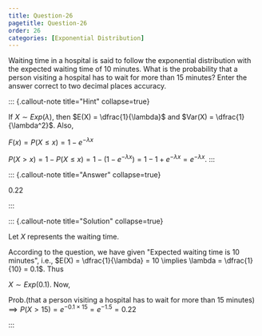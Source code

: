```yaml
---
title: Question-26
pagetitle: Question-26
order: 26
categories: [Exponential Distribution]
---
```

 Waiting time in a hospital is said to follow the exponential distribution with the expected waiting time of 10 minutes. What is the probability that a person visiting a hospital has to wait for more than 15 minutes? Enter the answer correct to two decimal places accuracy.

::: {.callout-note title="Hint" collapse=true}

If $X \sim Exp(\lambda)$, then $E(X) = \dfrac{1}{\lambda}$ and $Var(X) =  \dfrac{1}{\lambda^2}$. 
Also,

$F(x) = P(X \leq x) = 1 - e^{-\lambda x}$ 

$P(X > x) = 1-P(X \leq x) = 1 - \left(1 - e^{-\lambda x}\right) = 1 - 1 + e^{-\lambda x} = e^{-\lambda x}.$
:::

::: {.callout-note title="Answer" collapse=true}


0.22

:::

::: {.callout-note title="Solution" collapse=true}

Let $X$ represents the waiting time.

According to the question, we have given "Expected waiting time is 10 minutes", i.e., $E(X) = \dfrac{1}{\lambda} = 10 \implies \lambda = \dfrac{1}{10} = 0.1$. Thus

$X \sim Exp(0.1)$. Now,

Prob.(that a person visiting a hospital has to wait for more than 15 minutes)
$\implies P (X > 15) = e^{-0.1 \times 15} = e^{-1.5} = 0.22$ 

:::
